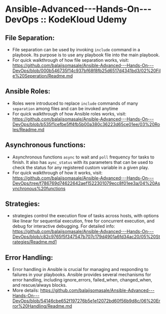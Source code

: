 # Ansible-Advanced---Hands-On---DevOps :: KodeKloud Udemy

## File Separation:
- File separation can be used by invoking `include` command in a playbook. Its purpose is to use any playbook file into the main playbook.
- For quick walkthrough of how file separation works, visit: https://github.com/balajisomasale/Ansible-Advanced---Hands-On---DevOps/blob/000b546735f14c937bf68f8fb25d6517d4341bd3/02%20File%20Seperation/Readme.md

## Ansible Roles:
- Roles were introduced to replace `include` commands of many `separation` among files and can be invoked anytime
- For quick walkthrough of how Ansible roles works, visit: https://github.com/balajisomasale/Ansible-Advanced---Hands-On---DevOps/blob/b535f1cefbe5ff4fb5b00a380c36223d65ce01ee/03%20Roles/Readme.md
  
## Asynchronous functions:
- Asynchronous functions `async` to wait and `poll` frequency for tasks to finish. It also has `aync_status` with its parameters that can be used to check the status for any registered custom variable in a given play.
- For quick walkthrough of how it works, visit: https://github.com/balajisomasale/Ansible-Advanced---Hands-On---DevOps/tree/f786769d74622642aef1522301079ecc8f01ee3a/04%20Asynchronous%20functions

## Strategies:
- strategies control the execution flow of tasks across hosts, with options like linear for sequential execution, free for concurrent execution, and debug for interactive debugging.
For detailed info: https://github.com/balajisomasale/Ansible-Advanced---Hands-On---DevOps/blob/c82c9765f5f347547b707c179d4901a6fd34ac20/05%20Strategies/Readme.md1

## Error Handling:
- Error handling in Ansible is crucial for managing and responding to failures in your playbooks. Ansible provides several mechanisms for error handling, including ignore_errors, failed_when, changed_when, and rescue/always blocks.
- More details: https://github.com/balajisomasale/Ansible-Advanced---Hands-On---DevOps/blob/54146cbe652f197276b5e1e12072bd60f56b9d8c/06%20Error%20Handling/Readme.md








